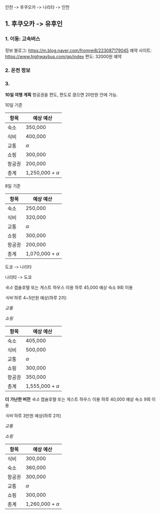 인천 -> 후쿠오카 -> 나리타 -> 인천

## 1. 후쿠오카 -> 유후인

### 1. 이동: 고속버스
정보 블로그: https://m.blog.naver.com/fromrei8/223087179045
예약 사이트: https://www.highwaybus.com/gp/index
편도: 32000원 예약
### 2. 온천 정보


### 3. 









**10일 여행 계획**
항공권을 편도, 편도로 끊으면 20만원 안에 가능.

10일 기준

| 항목  | 예상 예산                |
| --- | -------------------- |
| 숙소  | 350,000              |
| 식비  | 400,000              |
| 교통  | $\alpha$             |
| 쇼핑  | 300,000              |
| 항공권 | 200,000              |
| 총계  | 1,250,000 + $\alpha$ |

8일 기준

| 항목  | 예상 예산                |
| --- | -------------------- |
| 숙소  | 250,000              |
| 식비  | 320,000              |
| 교통  | $\alpha$             |
| 쇼핑  | 300,000              |
| 항공권 | 200,000              |
| 총계  | 1,070,000 + $\alpha$ |
도쿄 -> 나리타


나리타 -> 도쿄



*숙소*
캡슐호텔 또는 게스트 하우스 이용
하루 45,000 예상
숙소 9회 이용

*식비*
하루 4~5만원 예상(하루 2끼)

*교통*

*쇼핑*

| 항목  | 예상 예산                |
| --- | -------------------- |
| 숙소  | 405,000              |
| 식비  | 500,000              |
| 교통  | $\alpha$             |
| 쇼핑  | 300,000              |
| 항공권 | 350,000              |
| 총계  | 1,555,000 + $\alpha$ |

**더 가난한 버전**
*숙소*
캡슐호텔 또는 게스트 하우스 이용
하루 40,000 예상
숙소 9회 이용

*식비*
하루 3만원 예상(하루 2끼)

*교통*

*쇼핑*

| 항목  | 예상 예산                |
| --- | -------------------- |
| 식비  | 300,000              |
| 숙소  | 360,000              |
| 항공권 | 300,000              |
| 교통  | $\alpha$             |
| 쇼핑  | 300,000              |
| 총계  | 1,260,000 + $\alpha$ |

